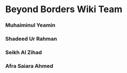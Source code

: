 # Beyond Borders Wiki Team

### Muhaiminul Yeamin


### Shadeed Ur Rahman


### Seikh Al Zihad

### Afra Saiara Ahmed